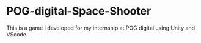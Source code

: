 # POG-digital-Space-Shooter
This is a game I developed for my internship at POG digital using Unity and VScode.

